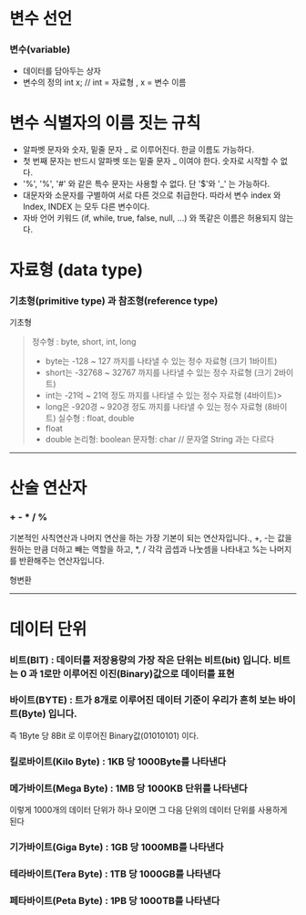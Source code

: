 # 변수 선언

### 변수(variable)

*  데이터를 담아두는 상자
*  변수의 정의 int x;  // int = 자료형 , x  = 변수 이름

# 변수 식별자의 이름 짓는 규칙

-  알파벳 문자와 숫자, 밑줄 문자 _ 로 이루어진다. 한글 이름도 가능하다.
-  첫 번째 문자는 반드시 알파벳 또는 밑줄 문자 _ 이여야 한다. 숫자로 시작할 수 없다.
-  '%', '%', '#' 와 같은 특수 문자는 사용할 수 없다. 단 '$'와 '_' 는 가능하다.
-  대문자와 소문자를 구별하여 서로 다른 것으로 취급한다. 따라서 변수 index 와 Index, INDEX 는 모두 다른 변수이다.
- 자바 언어 키워드 (if, while, true, false, null, ...) 와 똑같은 이름은 허용되지 않는다.
# 자료형 (data type)

### 기초형(primitive type) 과 참조형(reference type)

기초형

>정수형 : byte, short, int, long
> -  byte는 -128 ~ 127 까지를 나타낼 수 있는 정수 자료형 (크기 1바이트)
> -  short는 -32768 ~ 32767 까지를 나타낼 수 있는 정수 자료형 (크기 2바이트)
> -  int는 -21억 ~ 21억 정도 까지를 나타낼 수 있는 정수 자료형 (4바이트)>
> -  long은 -920경 ~ 920경 정도 까지를 나타낼 수 있는 정수 자료형 (8바이트)
>실수형 : float, double
 > - float
> - double
>논리형: boolean
>문자형: char                 // 문자열 String 과는 다르다

-----

# 산술 연산자

### + - * / %

기본적인 사칙연산과 나머지 연산을 하는 가장 기본이 되는 연산자입니다., +, -는 값을 원하는 만큼 더하고 빼는 역할을 하고, *, / 각각 곱셉과 나눗셈을 나타내고 %는 나머지를 반환해주는 연산자입니다.




형변환

----
# 데이터 단위

### 비트(BIT) : 데이터를 저장용량의 가장 작은 단위는 비트(bit) 입니다. 비트는 0 과 1로만 이루어진 이진(Binary)값으로 데이터를 표현

### 바이트(BYTE) : 트가 8개로 이루어진 데이터 기준이 우리가 흔히 보는 바이트(Byte) 입니다.

즉 1Byte 당 8Bit 로 이루어진 Binary값(01010101) 이다.

### 킬로바이트(Kilo Byte) : 1KB 당 1000Byte를 나타낸다

### 메가바이트(Mega Byte) : 1MB 당 1000KB 단위를 나타낸다

이렇게 1000개의 데이터 단위가 하나 모이면 그 다음 단위의 데이터 단위를 사용하게 된다

### 기가바이트(Giga Byte) : 1GB 당 1000MB를 나타낸다

### 테라바이트(Tera Byte) : 1TB 당 1000GB를 나타낸다

### 페타바이트(Peta Byte) : 1PB 당 1000TB를 나타낸다
